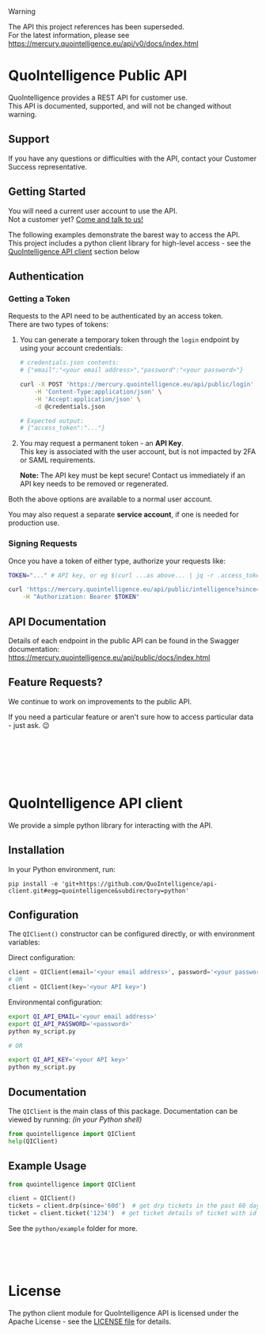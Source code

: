 
> [!WARNING]
> The API this project references has been superseded.  
> For the latest information, please see
> https://mercury.quointelligence.eu/api/v0/docs/index.html

# QuoIntelligence Public API 

QuoIntelligence provides a REST API for customer use.  
This API is documented, supported, and will not be changed without warning.

## Support

If you have any questions or difficulties with the API, contact your Customer Success representative.

## Getting Started

You will need a current user account to use the API.  
Not a customer yet? [Come and talk to us!](https://quointelligence.eu/)

The following examples demonstrate the barest way to access the API.  
This project includes a python client library for high-level access - see the [QuoIntelligence API client](#quointelligence-api-client) section below

## Authentication

### Getting a Token
Requests to the API need to be authenticated by an access token.  
There are two types of tokens:

1. You can generate a temporary token through the `login` endpoint by using your account credentials:

    ```bash
    # credentials.json contents:
    # {"email":"<your email address>","password":"<your password>"}

    curl -X POST 'https://mercury.quointelligence.eu/api/public/login' \
        -H 'Content-Type:application/json' \
        -H 'Accept:application/json' \
        -d @credentials.json

    # Expected output:
    # {"access_token":"..."}
    ```

2. You may request a permanent token - an **API Key**.  
    This key is associated with the user account, but is not impacted by 2FA or SAML requirements.

    **Note:** The API key must be kept secure! Contact us immediately if an API key needs to be removed or regenerated.

Both the above options are available to a normal user account.

You may also request a separate **service account**, if one is needed for production use.  


### Signing Requests
Once you have a token of either type, authorize your requests like:
```bash
TOKEN="..." # API key, or eg $(curl ...as above... | jq -r .access_token)

curl 'https://mercury.quointelligence.eu/api/public/intelligence?since=2023-06-01' \
    -H "Authorization: Bearer $TOKEN"
```

## API Documentation

Details of each endpoint in the public API can be found in the Swagger documentation:  
https://mercury.quointelligence.eu/api/public/docs/index.html

## Feature Requests?
We continue to work on improvements to the public API.

If you need a particular feature or aren't sure how to access particular data - just ask. 😉

&nbsp;

&nbsp;

&nbsp;






# QuoIntelligence API client

We provide a simple python library for interacting with the API.

## Installation

In your Python environment, run:

```shell
pip install -e 'git+https://github.com/QuoIntelligence/api-client.git#egg=quointelligence&subdirectory=python'
```

## Configuration

The `QIClient()` constructor can be configured directly, or with environment variables:

Direct configuration:
```python
client = QIClient(email='<your email address>', password='<your password>')
# OR
client = QIClient(key='<your API key>')
```

Environmental configuration:
```bash
export QI_API_EMAIL='<your email address>'
export QI_API_PASSWORD='<password>'
python my_script.py

# OR 

export QI_API_KEY='<your API key>'
python my_script.py
```

## Documentation

The `QIClient` is the main class of this package. Documentation can be viewed by running: _(in your Python shell)_

```python
from quointelligence import QIClient
help(QIClient)
```

## Example Usage

```python
from quointelligence import QIClient

client = QIClient()
tickets = client.drp(since='60d')  # get drp tickets in the past 60 days
ticket = client.ticket('1234')  # get ticket details of ticket with id 1234
```
See the `python/example` folder for more.

&nbsp;

&nbsp;

# License
The python client module for QuoIntelligence API is licensed under the Apache License - see the [LICENSE file](/LICENSE) for details.

